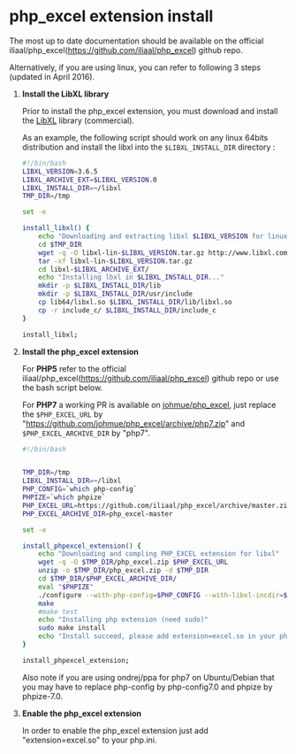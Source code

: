 # php_excel extension install

The most up to date documentation should be available on the official iliaal/php_excel(https://github.com/iliaal/php_excel) github repo. 

Alternatively, if you are using linux, you can refer to following 3 steps (updated in April 2016).

1. **Install the LibXL library**

    Prior to install the php_excel extension, you must download and install the [LibXL](http://www.libxl.com/) library (commercial).
    
    As an example, the following script should work on any linux 64bits distribution and install the libxl into the `$LIBXL_INSTALL_DIR` directory :
    
    ```bash
    #!/bin/bash
    LIBXL_VERSION=3.6.5
    LIBXL_ARCHIVE_EXT=$LIBXL_VERSION.0
    LIBXL_INSTALL_DIR=~/libxl
    TMP_DIR=/tmp

    set -e    

    install_libxl() {
        echo "Downloading and extracting libxl $LIBXL_VERSION for linux..."
        cd $TMP_DIR
        wget -q -O libxl-lin-$LIBXL_VERSION.tar.gz http://www.libxl.com/download/libxl-lin-$LIBXL_VERSION.tar.gz
        tar -xf libxl-lin-$LIBXL_VERSION.tar.gz
        cd libxl-$LIBXL_ARCHIVE_EXT/
        echo "Installing lbxl in $LIBXL_INSTALL_DIR..."
        mkdir -p $LIBXL_INSTALL_DIR/lib
        mkdir -p $LIBXL_INSTALL_DIR/usr/include
        cp lib64/libxl.so $LIBXL_INSTALL_DIR/lib/libxl.so
        cp -r include_c/ $LIBXL_INSTALL_DIR/include_c
    }
    
    install_libxl;
    ```

2. **Install the php_excel extension**

    For **PHP5** refer to the official iliaal/php_excel(https://github.com/iliaal/php_excel) github repo or use the bash script below. 

    For **PHP7** a working PR is available on [johmue/php_excel](https://github.com/johmue/php_excel/tree/php7), just replace 
    the `$PHP_EXCEL_URL` by "https://github.com/johmue/php_excel/archive/php7.zip" and `$PHP_EXCEL_ARCHIVE_DIR` by "php7".
    
    ```bash
    #!/bin/bash


    TMP_DIR=/tmp
    LIBXL_INSTALL_DIR=~/libxl
    PHP_CONFIG=`which php-config`
    PHPIZE=`which phpize`
    PHP_EXCEL_URL=https://github.com/iliaal/php_excel/archive/master.zip
    PHP_EXCEL_ARCHIVE_DIR=php_excel-master

    set -e

    install_phpexcel_extension() {
        echo "Downloading and compling PHP_EXCEL extension for libxl"
        wget -q -O $TMP_DIR/php_excel.zip $PHP_EXCEL_URL
        unzip -o $TMP_DIR/php_excel.zip -d $TMP_DIR
        cd $TMP_DIR/$PHP_EXCEL_ARCHIVE_DIR/
        eval "$PHPIZE"
        ./configure --with-php-config=$PHP_CONFIG --with-libxl-incdir=$LIBXL_INSTALL_DIR/include_c/ --with-libxl-libdir=$LIBXL_INSTALL_DIR/lib/ --with-excel=$LIBXL_INSTALL_DIR
        make
        #make test
        echo "Installing php extension (need sudo)"
        sudo make install
        echo "Install succeed, please add extension=excel.so in your php.ini"
    }

    install_phpexcel_extension;
    ```

    Also note if you are using ondrej/ppa for php7 on Ubuntu/Debian that you may have to replace php-config by php-config7.0 and phpize by phpize-7.0.

3. **Enable the php_excel extension**

   In order to enable the php_excel extension just add "extension=excel.so" to your php.ini.